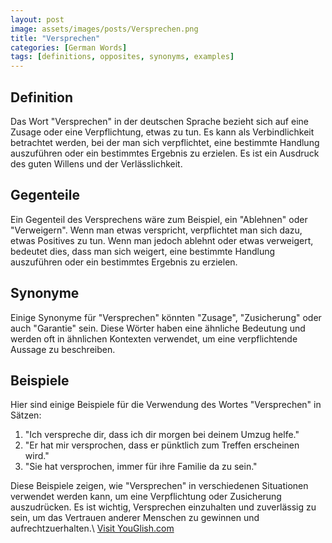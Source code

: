 ```yaml
---
layout: post
image: assets/images/posts/Versprechen.png
title: "Versprechen"
categories: [German Words]
tags: [definitions, opposites, synonyms, examples]
---
```


## Definition
Das Wort "Versprechen" in der deutschen Sprache bezieht sich auf eine Zusage oder eine Verpflichtung, etwas zu tun. Es kann als Verbindlichkeit betrachtet werden, bei der man sich verpflichtet, eine bestimmte Handlung auszuführen oder ein bestimmtes Ergebnis zu erzielen. Es ist ein Ausdruck des guten Willens und der Verlässlichkeit.

## Gegenteile
Ein Gegenteil des Versprechens wäre zum Beispiel, ein "Ablehnen" oder "Verweigern". Wenn man etwas verspricht, verpflichtet man sich dazu, etwas Positives zu tun. Wenn man jedoch ablehnt oder etwas verweigert, bedeutet dies, dass man sich weigert, eine bestimmte Handlung auszuführen oder ein bestimmtes Ergebnis zu erzielen.

## Synonyme
Einige Synonyme für "Versprechen" könnten "Zusage", "Zusicherung" oder auch "Garantie" sein. Diese Wörter haben eine ähnliche Bedeutung und werden oft in ähnlichen Kontexten verwendet, um eine verpflichtende Aussage zu beschreiben.

## Beispiele
Hier sind einige Beispiele für die Verwendung des Wortes "Versprechen" in Sätzen:

1. "Ich verspreche dir, dass ich dir morgen bei deinem Umzug helfe."
2. "Er hat mir versprochen, dass er pünktlich zum Treffen erscheinen wird."
3. "Sie hat versprochen, immer für ihre Familie da zu sein."

Diese Beispiele zeigen, wie "Versprechen" in verschiedenen Situationen verwendet werden kann, um eine Verpflichtung oder Zusicherung auszudrücken. Es ist wichtig, Versprechen einzuhalten und zuverlässig zu sein, um das Vertrauen anderer Menschen zu gewinnen und aufrechtzuerhalten.\ <a id="yg-widget-0" class="youglish-widget" data-query="Versprechen" data-lang="german" data-components="8412" data-auto-start="0" data-bkg-color="theme_light" data-title="How%20to%20pronounce%20Versprechen%20in%20German"  rel="nofollow" href="https://youglish.com">Visit YouGlish.com</a><script async src="https://youglish.com/public/emb/widget.js" charset="utf-8"></script>